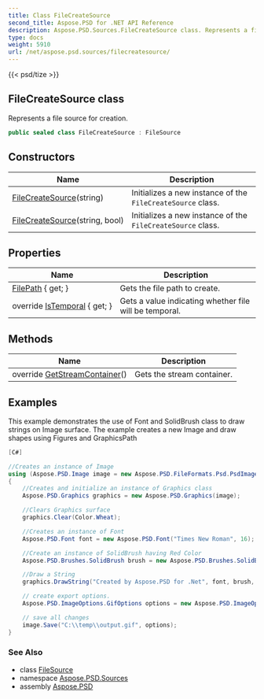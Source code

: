 ```yaml
---
title: Class FileCreateSource
second_title: Aspose.PSD for .NET API Reference
description: Aspose.PSD.Sources.FileCreateSource class. Represents a file source for creation
type: docs
weight: 5910
url: /net/aspose.psd.sources/filecreatesource/
---
```

{{< psd/tize >}}
## FileCreateSource class

Represents a file source for creation.

```csharp
public sealed class FileCreateSource : FileSource
```

## Constructors

| Name | Description |
| --- | --- |
| [FileCreateSource](filecreatesource/#constructor)(string) | Initializes a new instance of the `FileCreateSource` class. |
| [FileCreateSource](filecreatesource/#constructor_1)(string, bool) | Initializes a new instance of the `FileCreateSource` class. |

## Properties

| Name | Description |
| --- | --- |
| [FilePath](../../aspose.psd.sources/filecreatesource/filepath/) { get; } | Gets the file path to create. |
| override [IsTemporal](../../aspose.psd.sources/filecreatesource/istemporal/) { get; } | Gets a value indicating whether file will be temporal. |

## Methods

| Name | Description |
| --- | --- |
| override [GetStreamContainer](../../aspose.psd.sources/filecreatesource/getstreamcontainer/)() | Gets the stream container. |

## Examples

This example demonstrates the use of Font and SolidBrush class to draw strings on Image surface. The example creates a new Image and draw shapes using Figures and GraphicsPath

```csharp
[C#]

//Creates an instance of Image
using (Aspose.PSD.Image image = new Aspose.PSD.FileFormats.Psd.PsdImage(500, 500))
{
    //Creates and initialize an instance of Graphics class
    Aspose.PSD.Graphics graphics = new Aspose.PSD.Graphics(image);

    //Clears Graphics surface
    graphics.Clear(Color.Wheat);

    //Creates an instance of Font
    Aspose.PSD.Font font = new Aspose.PSD.Font("Times New Roman", 16);

    //Create an instance of SolidBrush having Red Color
    Aspose.PSD.Brushes.SolidBrush brush = new Aspose.PSD.Brushes.SolidBrush(Color.Red);

    //Draw a String
    graphics.DrawString("Created by Aspose.PSD for .Net", font, brush, new PointF(100, 100));

    // create export options.
    Aspose.PSD.ImageOptions.GifOptions options = new Aspose.PSD.ImageOptions.GifOptions();

    // save all changes
    image.Save("C:\\temp\\output.gif", options);
}
```

### See Also

* class [FileSource](../filesource/)
* namespace [Aspose.PSD.Sources](../../aspose.psd.sources/)
* assembly [Aspose.PSD](../../)


